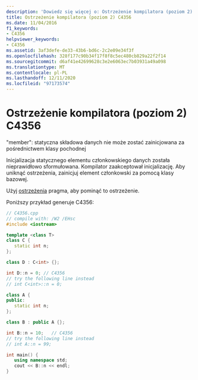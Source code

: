 ```yaml
---
description: 'Dowiedz się więcej o: Ostrzeżenie kompilatora (poziom 2) C4356'
title: Ostrzeżenie kompilatora (poziom 2) C4356
ms.date: 11/04/2016
f1_keywords:
- C4356
helpviewer_keywords:
- C4356
ms.assetid: 3af3defe-de33-43b6-bd6c-2c2e09e34f3f
ms.openlocfilehash: 328f177c90b34f17f8f8c5ec480cb829a22f2f14
ms.sourcegitcommit: d6af41e42699628c3e2e6063ec7b03931a49a098
ms.translationtype: MT
ms.contentlocale: pl-PL
ms.lasthandoff: 12/11/2020
ms.locfileid: "97173574"
---
```

# <a name="compiler-warning-level-2-c4356"></a>Ostrzeżenie kompilatora (poziom 2) C4356

"member": statyczna składowa danych nie może zostać zainicjowana za pośrednictwem klasy pochodnej

Inicjalizacja statycznego elementu członkowskiego danych została nieprawidłowo sformułowana. Kompilator zaakceptował inicjalizację. Aby uniknąć ostrzeżenia, zainicjuj element członkowski za pomocą klasy bazowej.

Użyj [ostrzeżenia](../../preprocessor/warning.md) pragma, aby pominąć to ostrzeżenie.

Poniższy przykład generuje C4356:

```cpp
// C4356.cpp
// compile with: /W2 /EHsc
#include <iostream>

template <class T>
class C {
   static int n;
};

class D : C<int> {};

int D::n = 0; // C4356
// try the following line instead
// int C<int>::n = 0;

class A {
public:
   static int n;
};

class B : public A {};

int B::n = 10;   // C4356
// try the following line instead
// int A::n = 99;

int main() {
   using namespace std;
   cout << B::n << endl;
}
```
